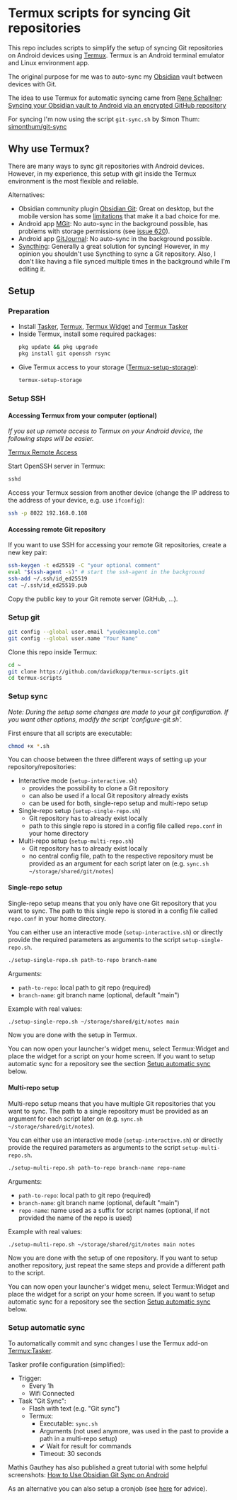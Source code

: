# Termux scripts for syncing Git repositories

This repo includes scripts to simplify the setup of syncing Git repositories on Android devices using [Termux](https://termux.dev/). Termux is an Android terminal emulator and Linux environment app.

The original purpose for me was to auto-sync my [Obsidian](https://obsidian.md/) vault between devices with Git.

The idea to use Termux for automatic syncing came from [Rene Schallner](https://github.com/renerocksai): [Syncing your Obsidian vault to Android via an encrypted GitHub repository](https://renerocks.ai/blog/obsidian-encrypted-github-android/#shortcuts-for-committing-pushing-and-pulling)

For syncing I'm now using the script `git-sync.sh` by Simon Thum: [simonthum/git-sync](https://github.com/simonthum/git-sync)

## Why use Termux?

There are many ways to sync git repositories with Android devices. However, in my experience, this setup with git inside the Termux environment is the most flexible and reliable.

Alternatives:

- Obsidian community plugin [Obsidian Git](https://github.com/denolehov/obsidian-git): Great on desktop, but the mobile version has some [limitations](https://github.com/denolehov/obsidian-git#mobile) that make it a bad choice for me.
- Android app [MGit](https://github.com/maks/MGit/): No auto-sync in the background possible, has problems with storage permissions (see [issue 620](https://github.com/maks/MGit/issues/620)).
- Android app [GitJournal](https://github.com/GitJournal/GitJournal): No auto-sync in the background possible.
- [Syncthing](https://syncthing.net/): Generally a great solution for syncing! However, in my opinion you shouldn't use Syncthing to sync a Git repository. Also, I don't like having a file synced multiple times in the background while I'm editing it.

## Setup

### Preparation

- Install [Tasker](https://tasker.joaoapps.com/download.html), [Termux](https://f-droid.org/en/packages/com.termux/), [Termux Widget](https://f-droid.org/en/packages/com.termux.widget/) and [Termux Tasker](https://f-droid.org/packages/com.termux.tasker/)
- Inside Termux, install some required packages:
    ```sh
    pkg update && pkg upgrade
    pkg install git openssh rsync
    ```
- Give Termux access to your storage ([Termux-setup-storage](https://wiki.termux.com/wiki/Termux-setup-storage)):
    ```sh
    termux-setup-storage
    ```

### Setup SSH

#### Accessing Termux from your computer (optional)

_If you set up remote access to Termux on your Android device, the following steps will be easier._

[Termux Remote Access](https://wiki.termux.com/wiki/Remote_Access)

Start OpenSSH server in Termux:

```sh
sshd
```

Access your Termux session from another device (change the IP address to the address of your device, e.g. use `ifconfig`):

```sh
ssh -p 8022 192.168.0.108
```

#### Accessing remote Git repository

If you want to use SSH for accessing your remote Git repositories, create a new key pair:

```sh
ssh-keygen -t ed25519 -C "your optional comment"
eval "$(ssh-agent -s)" # start the ssh-agent in the background
ssh-add ~/.ssh/id_ed25519
cat ~/.ssh/id_ed25519.pub
```

Copy the public key to your Git remote server (GitHub, ...).

### Setup git

```sh
git config --global user.email "you@example.com"
git config --global user.name "Your Name"
```

Clone this repo inside Termux:

```sh
cd ~
git clone https://github.com/davidkopp/termux-scripts.git
cd termux-scripts
```

### Setup sync

_Note: During the setup some changes are made to your git configuration. If you want other options, modify the script 'configure-git.sh'._

First ensure that all scripts are executable:

```sh
chmod +x *.sh
```

You can choose between the three different ways of setting up your repository/repositories:

- Interactive mode (`setup-interactive.sh`)
  - provides the possibility to clone a Git repository
  - can also be used if a local Git repository already exists
  - can be used for both, single-repo setup and multi-repo setup
- Single-repo setup (`setup-single-repo.sh`)
  - Git repository has to already exist locally
  - path to this single repo is stored in a config file called `repo.conf` in your home directory
- Multi-repo setup (`setup-multi-repo.sh`)
  - Git repository has to already exist locally
  - no central config file, path to the respective repository must be provided as an argument for each script later on (e.g. `sync.sh ~/storage/shared/git/notes`)

#### Single-repo setup

Single-repo setup means that you only have one Git repository that you want to sync. The path to this single repo is stored in a config file called `repo.conf` in your home directory.

You can either use an interactive mode (`setup-interactive.sh`) or directly provide the required parameters as arguments to the script `setup-single-repo.sh`.

```sh
./setup-single-repo.sh path-to-repo branch-name
```

Arguments:

- `path-to-repo`: local path to git repo (required)
- `branch-name`: git branch name (optional, default "main")

Example with real values:

```sh
./setup-single-repo.sh ~/storage/shared/git/notes main
```

Now you are done with the setup in Termux.

You can now open your launcher's widget menu, select Termux:Widget and place the widget for a script on your home screen. If you want to setup automatic sync for a repository see the section [Setup automatic sync](#setup-automatic-sync) below.

#### Multi-repo setup

Multi-repo setup means that you have multiple Git repositories that you want to sync.
The path to a single repository must be provided as an argument for each script later on (e.g. `sync.sh ~/storage/shared/git/notes`).

You can either use an interactive mode (`setup-interactive.sh`) or directly provide the required parameters as arguments to the script `setup-multi-repo.sh`.

```sh
./setup-multi-repo.sh path-to-repo branch-name repo-name
```

Arguments:

- `path-to-repo`: local path to git repo (required)
- `branch-name`: git branch name (optional, default "main")
- `repo-name`: name used as a suffix for script names (optional, if not provided the name of the repo is used)

Example with real values:

```sh
./setup-multi-repo.sh ~/storage/shared/git/notes main notes
```

Now you are done with the setup of one repository. If you want to setup another repository, just repeat the same steps and provide a different path to the script.

You can now open your launcher's widget menu, select Termux:Widget and place the widget for a script on your home screen. If you want to setup automatic sync for a repository see the section [Setup automatic sync](#setup-automatic-sync) below.

### Setup automatic sync

To automatically commit and sync changes I use the Termux add-on [Termux:Tasker](https://github.com/termux/termux-tasker).

Tasker profile configuration (simplified):

- Trigger:
    - Every 1h
    - Wifi Connected
- Task "Git Sync":
    - Flash with text (e.g. "Git sync")
    - Termux:
        - Executable: `sync.sh`
        - Arguments (not used anymore, was used in the past to provide a path in a multi-repo setup)
        - ✔ Wait for result for commands
        - Timeout: 30 seconds

Mathis Gauthey has also published a great tutorial with some helpful screenshots: [How to Use Obsidian Git Sync on Android](https://mathisgauthey.github.io/how-to-use-obsidian-git-sync-on-android/)

As an alternative you can also setup a cronjob (see [here](https://forum.obsidian.md/t/guide-using-git-to-sync-your-obsidian-vault-on-android-devices/41887) for advice).
